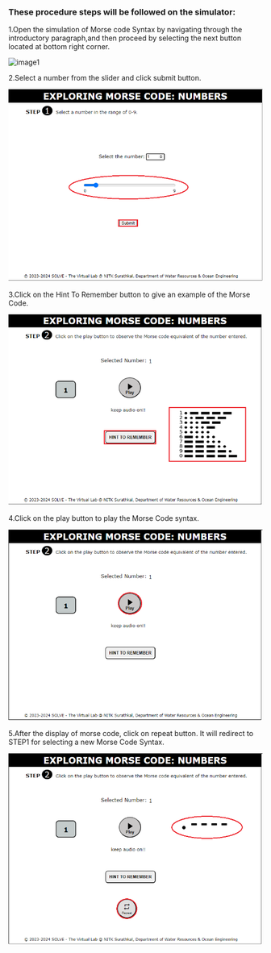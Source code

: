 <!-- Step by step procedure to carry out the experiment goes here.
Steps explained with screenshot of simulator page can be inlcuded. -->
### These procedure steps will be followed on the simulator:
1.Open the simulation of Morse code Syntax by navigating through the introductory paragraph,and then proceed by selecting the next button located at bottom right corner.

![image1](image1.png)  

2.Select a number from the slider and click submit button.

![image2](/experiment/images/image2.png)

3.Click on the Hint To Remember button to give an example of the Morse Code.

![image3](/experiment/images/image3.png)



4.Click on the play button to play the Morse Code syntax.

 ![image4](/experiment/images/image4.png)


5.After the display of morse code, click on repeat button. It will redirect to STEP1 for selecting a new Morse Code Syntax.

 ![image4](/experiment/images/image5.png)
